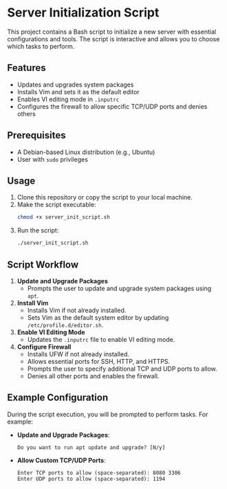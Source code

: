 # Server Initialization Script

This project contains a Bash script to initialize a new server with essential configurations and tools. The script is interactive and allows you to choose which tasks to perform.

## Features

- Updates and upgrades system packages
- Installs Vim and sets it as the default editor
- Enables VI editing mode in `.inputrc`
- Configures the firewall to allow specific TCP/UDP ports and denies others

## Prerequisites

- A Debian-based Linux distribution (e.g., Ubuntu)
- User with `sudo` privileges

## Usage

1. Clone this repository or copy the script to your local machine.
2. Make the script executable:
   ```bash
   chmod +x server_init_script.sh
   ```
3. Run the script:
   ```bash
   ./server_init_script.sh
   ```

## Script Workflow

1. **Update and Upgrade Packages**
   - Prompts the user to update and upgrade system packages using `apt`.
2. **Install Vim**
   - Installs Vim if not already installed.
   - Sets Vim as the default system editor by updating `/etc/profile.d/editor.sh`.
3. **Enable VI Editing Mode**
   - Updates the `.inputrc` file to enable VI editing mode.
4. **Configure Firewall**
   - Installs UFW if not already installed.
   - Allows essential ports for SSH, HTTP, and HTTPS.
   - Prompts the user to specify additional TCP and UDP ports to allow.
   - Denies all other ports and enables the firewall.

## Example Configuration

During the script execution, you will be prompted to perform tasks. For example:

- **Update and Upgrade Packages**:
  ```
  Do you want to run apt update and upgrade? [N/y]
  ```
- **Allow Custom TCP/UDP Ports**:
  ```
  Enter TCP ports to allow (space-separated): 8080 3306
  Enter UDP ports to allow (space-separated): 1194
  ```

